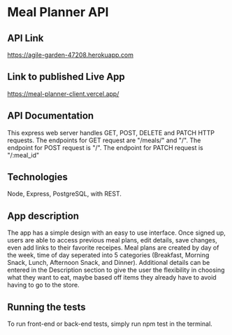 # Meal Planner API

## API Link
https://agile-garden-47208.herokuapp.com

## Link to published Live App
https://meal-planner-client.vercel.app/

## API Documentation
This express web server handles GET, POST, DELETE and PATCH HTTP requests.
The endpoints for GET request are "/meals/" and "/".
The endpoint for POST request is "/".
The endpoint for PATCH request is "/:meal_id"

## Technologies
Node, Express, PostgreSQL, with REST.

## App description
The app has a simple design with an easy to use interface. Once signed up, users are able to access previous meal plans, edit details, save changes, even add links to their favorite receipes. Meal plans are created by day of the week, time of day seperated into 5 categories (Breakfast, Morning Snack, Lunch, Afternoon Snack, and Dinner). Additional details can be entered in the Description section to give the user the flexibility in choosing what they want to eat, maybe based off items they already have to avoid having to go to the store.

## Running the tests
To run front-end or back-end tests, simply run npm test in the terminal.


